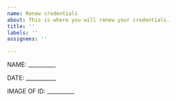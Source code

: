 ```yaml
---
name: Renew credentials
about: This is where you will renew your credentials.
title: ''
labels: ''
assignees: ''

---
```


NAME: __________

DATE: ___________

IMAGE OF ID: __________

